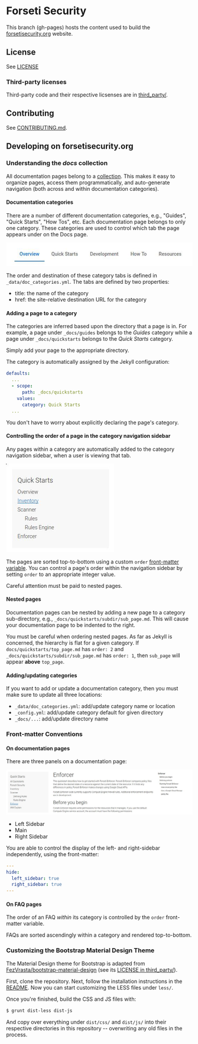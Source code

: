 # Forseti Security

This branch (gh-pages) hosts the content used to build the
[forsetisecurity.org](http://forsetisecurity.org) website.

## License

See [LICENSE](https://github.com/GoogleCloudPlatform/forseti-security/blob/master/LICENSE)

### Third-party licenses

Third-party code and their respective licsenses are in
[third_party/](https://github.com/GoogleCloudPlatform/forseti-security/tree/gh-pages/third_party).

## Contributing

See [CONTRIBUTING.md](https://github.com/GoogleCloudPlatform/forseti-security/blob/master/.github/CONTRIBUTING.md).

## Developing on forsetisecurity.org

### Understanding the *docs* collection

All documentation pages belong to a [collection](https://jekyllrb.com/docs/collections/).
This makes it easy to organize pages, access them programmatically, and
auto-generate navigation (both across and within documentation categories).

#### Documentation categories

There are a number of different documentation categories, e.g., "Guides",
"Quick Starts", "How Tos", etc. Each documentation page belongs to only one
category. These categories are used to control which tab the page appears under
on the Docs page.

[![Documentation Categories Screenshot](images/readme/docs_categories_screenshot.jpg)](#)

The order and destination of these category tabs is
defined in `_data/doc_categories.yml`. The tabs are defined by two properties:

- title: the name of the category
- href: the site-relative destination URL for the category

#### Adding a page to a category

The categories are inferred based upon the directory that a page is in.
For example, a page under `_docs/guides` belongs to the *Guides* category while
a page under `_docs/quickstarts` belongs to the *Quick Starts* category. 

Simply add your page to the appropriate directory.

The category is automatically assigned by the Jekyll configuration:

```yaml
defaults:
  ...
  - scope:
      path: _docs/quickstarts
    values:
      category: Quick Starts
  ...
```

You don't have to worry about explicitly declaring the page's category.

#### Controlling the order of a page in the category navigation sidebar

Any pages within a category are automatically added to the category navigation
sidebar, when a user is viewing that tab.

[![Documentation Category Navigation Sidebar](images/readme/docs_category_navigation_screenshot.jpg)](#)

The pages are sorted top-to-bottom using a custom `order`
[front-matter variable](https://jekyllrb.com/docs/frontmatter/). You can
control a page's order within the navigation sidebar by setting `order` to an
appropriate integer value.

Careful attention must be paid to nested pages.

#### Nested pages

Documentation pages can be nested by adding a new page to a category
sub-directory, e.g., `_docs/quickstarts/subdir/sub_page.md`. This will cause
your documentation page to be indented to the right.

You must be careful when ordering nested pages. As far as Jekyll is
concerned, the hierarchy is flat for a given category. If
`docs/quickstarts/top_page.md` has `order: 2` and
`_docs/quickstarts/subdir/sub_page.md` has `order: 1`, then `sub_page` will
appear **above** `top_page`.

#### Adding/updating categories

If you want to add or update a documentation category, then you must make sure
to update all three locations:

- `_data/doc_categories.yml`: add/update category name or location
- `_config.yml`: add/update category default for given directory
- `_docs/...`: add/update directory name

### Front-matter Conventions

#### On documentation pages

There are three panels on a documentation page:

[![Documentation Panels](images/readme/docs_panels.jpg)](#)

- Left Sidebar
- Main
- Right Sidebar

You are able to control the display of the left- and right-sidebar independently, using the front-matter:

```yaml
---
hide:
  left_sidebar: true
  right_sidebar: true
---
```

#### On FAQ pages

The order of an FAQ *within* its category is controlled by the `order` front-matter variable.

FAQs are sorted ascendingly within a category and rendered top-to-bottom.

### Customizing the Bootstrap Material Design Theme

The Material Design theme for Bootstrap is adapted from
[FezVrasta/bootstrap-material-design](https://github.com/FezVrasta/bootstrap-material-design)
(see its
[LICENSE in third_party/](https://github.com/GoogleCloudPlatform/forseti-security/blob/gh-pages/third_party/bootstrap-material-design/LICENSE.md)).

First, clone the repository. Next, follow the installation instructions in the
[README](https://github.com/FezVrasta/bootstrap-material-design/blob/master/README.md).
Now you can start customizing the LESS files under `less/`.

Once you're finished, build the CSS and JS files with:

```bash
$ grunt dist-less dist-js
``` 

And copy over everything under `dist/css/` and `dist/js/` into their
respective directories in this repository -- overwriting any old files in the
process.
